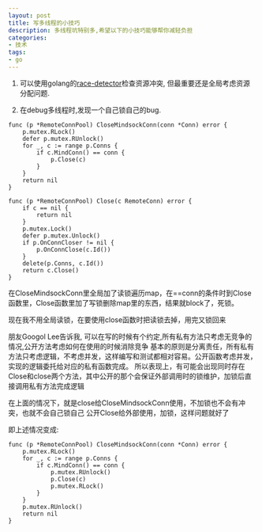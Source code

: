 ```yaml
---
layout: post
title: 写多线程的小技巧
description: 多线程坑特别多,希望以下的小技巧能够帮你减轻负担
categories:
- 技术
tags:
- go
---
```


1. 可以使用golang的[race-detector](https://blog.golang.org/race-detector)检查资源冲突, 但最重要还是全局考虑资源分配问题.

2. 在debug多线程时,发现一个自己锁自己的bug.

```
func (p *RemoteConnPool) CloseMindsockConn(conn *Conn) error {
	p.mutex.RLock()
	defer p.mutex.RUnlock()
	for _, c := range p.Conns {
		if c.MindConn() == conn {
			p.Close(c)
		}
	}
	return nil
}

func (p *RemoteConnPool) Close(c RemoteConn) error {
	if c == nil {
		return nil
	}
	p.mutex.Lock()
	defer p.mutex.Unlock()
	if p.OnConnCloser != nil {
		p.OnConnClose(c.Id())
	}
	delete(p.Conns, c.Id())
	return c.Close()
}
```

在CloseMindsockConn里全局加了读锁遍历map，在==conn的条件时到Close函数里，Close函数里加了写锁删除map里的东西，结果就block了，死锁。

现在我不用全局读锁，在要使用close函数时把读锁去掉，用完又锁回来

朋友Googol Lee告诉我, 可以在写的时候有个约定,所有私有方法只考虑无竞争的情况,公开方法考虑如何在使用的时候消除竞争
基本的原则是分离责任，所有私有方法只考虑逻辑，不考虑并发，这样编写和测试都相对容易。公开函数考虑并发，实现的逻辑委托给对应的私有函数完成。
所以表现上，有可能会出现同时存在Close和close两个方法，其中公开的那个会保证外部调用时的锁维护，加锁后直接调用私有方法完成逻辑

在上面的情况下，就是close给CloseMindsockConn使用，不加锁也不会有冲突，也就不会自己锁自己
公开Close给外部使用，加锁，这样问题就好了

即上述情况变成:

```
func (p *RemoteConnPool) CloseMindsockConn(conn *Conn) error {
	p.mutex.RLock()
	for _, c := range p.Conns {
		if c.MindConn() == conn {
			p.mutex.RUnlock()
			p.Close(c)
			p.mutex.RLock()
		}
	}
	p.mutex.RUnlock()
	return nil
}
```
